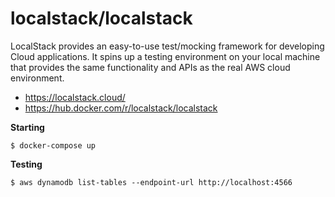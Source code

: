 # localstack/localstack

LocalStack provides an easy-to-use test/mocking framework for developing Cloud applications. It spins up a testing environment on your local machine that provides the same functionality and APIs as the real AWS cloud environment.

- https://localstack.cloud/
- https://hub.docker.com/r/localstack/localstack

**Starting**

`$ docker-compose up`

**Testing**

`$ aws dynamodb list-tables --endpoint-url http://localhost:4566`